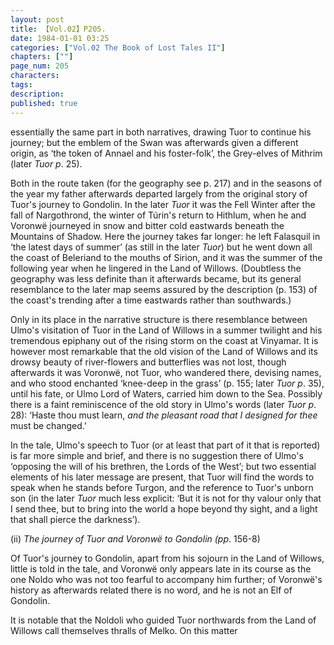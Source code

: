 ```yaml
---
layout: post
title: 【Vol.02】P205.
date: 1984-01-01 03:25
categories: ["Vol.02 The Book of Lost Tales II"]
chapters: [""]
page_num: 205
characters: 
tags: 
description: 
published: true
---
```


<p style="text-indent: 0;">
essentially the same part in both narratives, drawing Tuor to continue his journey; but the emblem of the Swan was afterwards given a different origin, as ‘the token of Annael and his foster-folk’, the Grey-elves of Mithrim (later <I>Tuor p</I>. 25).
</p>

Both in the route taken (for the geography see p. 217) and in the seasons of the year my father afterwards departed largely from the original story of Tuor's journey to Gondolin. In the later <I>Tuor</I> it was the Fell Winter after the fall of Nargothrond, the winter of Túrin's return to Hithlum, when he and Voronwë journeyed in snow and bitter cold eastwards beneath the Mountains of Shadow. Here the journey takes far longer: he left Falasquil in ‘the latest days of summer’ (as still in the later <I>Tuor</I>) but he went down all the coast of Beleriand to the mouths of Sirion, and it was the summer of the following year when he lingered in the Land of Willows. (Doubtless the geography was less definite than it afterwards became, but its general resemblance to the later map seems assured by the description (p. 153) of the coast's trending after a time eastwards rather than southwards.)

Only in its place in the narrative structure is there resemblance between Ulmo's visitation of Tuor in the Land of Willows in a summer twilight and his tremendous epiphany out of the rising storm on the coast at Vinyamar. It is however most remarkable that the old vision of the Land of Willows and its drowsy beauty of river-flowers and butterflies was not lost, though afterwards it was Voronwë, not Tuor, who wandered there, devising names, and who stood enchanted ‘knee-deep in the grass’ (p. 155; later <I>Tuor p</I>. 35), until his fate, or Ulmo Lord of Waters, carried him down to the Sea. Possibly there is a faint reminiscence of the old story in Ulmo's words (later <I>Tuor p</I>. 28): ‘Haste thou must learn, <I>and the pleasant road that I designed for thee</I> must be changed.’

In the tale, Ulmo's speech to Tuor (or at least that part of it that is reported) is far more simple and brief, and there is no suggestion there of Ulmo's ‘opposing the will of his brethren, the Lords of the West’; but two essential elements of his later message are present, that Tuor will find the words to speak when he stands before Turgon, and the reference to Tuor's unborn son (in the later <I>Tuor</I> much less explicit: ‘But it is not for thy valour only that I send thee, but to bring into the world a hope beyond thy sight, and a light that shall pierce the darkness’).

(ii) <I>The journey of Tuor and Voronwë to Gondolin (pp</I>. 156-8)

Of Tuor's journey to Gondolin, apart from his sojourn in the Land of Willows, little is told in the tale, and Voronwë only appears late in its course as the one Noldo who was not too fearful to accompany him further; of Voronwë's history as afterwards related there is no word, and he is not an Elf of Gondolin.

It is notable that the Noldoli who guided Tuor northwards from the Land of Willows call themselves thralls of Melko. On this matter

